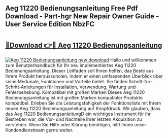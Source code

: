## Aeg 11220 Bedienungsanleitung Free Pdf Download - Part-hgr New Repair Owner Guide - User Service Edition NbzFC

# <h2><a href="http://df2lnq.blite.top/?on=Aeg+11220+Bedienungsanleitung">🔗Download 👉🔴 Aeg 11220 Bedienungsanleitung</a></h2>

[![Aeg 11220 Bedienungsanleitung new download](https://i.imgur.com/lujVjoI.png)](http://df2lnq.blite.top/?on=Aeg+11220+Bedienungsanleitung)
Hallo und willkommen zum Benutzerhandbuch für Ihr neu implementiertes Aeg 11220 Bedienungsanleitung. Dieser Leitfaden soll Ihnen helfen, das Beste aus Ihrem Produkt herauszuholen, indem er einen umfassenden Überblick über seine Merkmale, Funktionen und Vorteile bietet. Sie finden Schritt-für-Schritt-Anleitungen für Installation, Verwendung, Wartung und Fehlerbehebung. Kompatibel mit großen Marken Dieses Aeg 11220 Bedienungsanleitung ist mit großen Marken kompatibler Produkte kompatibel. Erleben Sie die Leistungsfähigkeit der Funktionsliste mit Ihrem neuen Aeg 11220 Bedienungsanleitung auf Knopfdruck. Wir glauben, dass das Aeg 11220 BedienungsanleitungD ein wichtiges Instrument für Ihr Bestreben war, die Vor- und Nachteile Ihrer letzten Akquisition zu verstehen. Wenn Sie Hilfe oder Klärung benötigen, hilft Ihnen unser Kundendienstteam gerne weiter.
